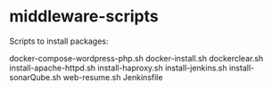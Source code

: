 # middleware-scripts
Scripts to install packages:


docker-compose-wordpress-php.sh
docker-install.sh
dockerclear.sh
install-apache-httpd.sh
install-haproxy.sh
install-jenkins.sh
install-sonarQube.sh
web-resume.sh
Jenkinsfile
